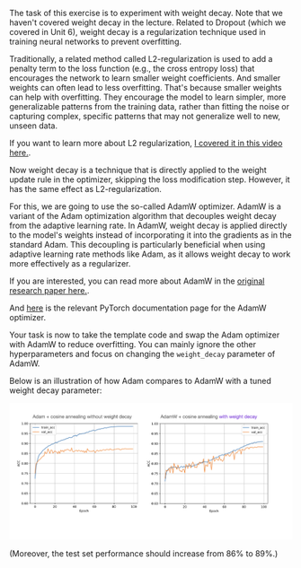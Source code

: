 The task of this exercise is to experiment with weight decay. Note that we haven't covered weight decay in the lecture. Related to Dropout (which we covered in Unit 6), weight decay is a regularization technique used in training neural networks to prevent overfitting.

Traditionally, a related method called L2-regularization is used to add a penalty term to the loss function (e.g., the cross entropy loss) that encourages the network to learn smaller weight coefficients. And smaller weights can often lead to less overfitting. That's because smaller weights can help with overfitting. They encourage the model to learn simpler, more generalizable patterns from the training data, rather than fitting the noise or capturing complex, specific patterns that may not generalize well to new, unseen data.

If you want to learn more about L2 regularization, [I covered it in this video here.](https://www.youtube.com/watch?v=uu2X47cSLmM).

Now weight decay is a technique that is directly applied to the weight update rule in the optimizer, skipping the loss modification step. However, it has the same effect as L2-regularization.

For this, we are going to use the so-called AdamW optimizer. AdamW is a variant of the Adam optimization algorithm that decouples weight decay from the adaptive learning rate. In AdamW, weight decay is applied directly to the model's weights instead of incorporating it into the gradients as in the standard Adam. This decoupling is particularly beneficial when using adaptive learning rate methods like Adam, as it allows weight decay to work more effectively as a regularizer.

If you are interested, you can read more about AdamW in the [original research paper here.](https://arxiv.org/abs/1711.05101).

And [here](https://pytorch.org/docs/stable/generated/torch.optim.AdamW.html) is the relevant PyTorch documentation page for the AdamW optimizer.

Your task is now to take the template code and swap the Adam optimizer with AdamW to reduce overfitting. You can mainly ignore the other hyperparameters and focus on changing the `weight_decay` parameter of AdamW. 

Below is an illustration of how Adam compares to AdamW with a tuned weight decay parameter:

![adamw](adamw.png)

(Moreover, the test set performance should increase from 86% to 89%.)